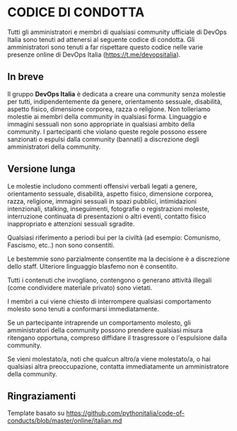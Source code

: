 # CODICE DI CONDOTTA

Tutti gli amministratori e membri di qualsiasi community ufficiale di DevOps Italia sono tenuti ad attenersi al seguente codice di condotta. Gli amministratori sono tenuti a far rispettare questo codice nelle varie presenze online di DevOps Italia (https://t.me/devopsitalia).

## In breve

Il gruppo **DevOps Italia** è dedicata a creare una community senza molestie
per tutti, indipendentemente da genere, orientamento sessuale, disabilità, aspetto fisico, dimensione corporea, razza o religione.
Non tolleriamo molestie ai membri della community in qualsiasi forma.
Linguaggio e immagini sessuali non sono appropriate in qualsiasi ambito della community.
I partecipanti che violano queste regole possono essere sanzionati o
espulsi dalla community (bannati) a discrezione degli amministratori della community.

## Versione lunga

Le molestie includono commenti offensivi verbali legati a genere, orientamento sessuale,
disabilità, aspetto fisico, dimensione corporea, razza, religione, immagini sessuali in
spazi pubblici, intimidazioni intenzionali, stalking, inseguimenti, fotografie o
registrazioni moleste, interruzione continuata di presentazioni o altri eventi,
contatto fisico inappropriato e attenzioni sessuali sgradite.

Qualsiasi riferimento a periodi bui per la civiltà (ad esempio: Comunismo, Fascismo, etc..) non sono consentiti.

Le bestemmie sono parzialmente consentite ma la decisione è a discrezione dello staff.
Ulteriore linguaggio blasfemo non è consentito.

Tutti i contenuti che invogliano, contengono o generano attività illegali (come
condividere materiale privato) sono vietati.

I membri a cui viene chiesto di interrompere qualsiasi comportamento molesto sono
tenuti a conformarsi immediatamente.

Se un partecipante intraprende un comportamento molesto, gli amministratori della community possono prendere qualsiasi misura ritengano opportuna, compreso diffidare il trasgressore o l'espulsione dalla community.

Se vieni molestato/a, noti che qualcun altro/a viene molestato/a, o hai qualsiasi altra
preoccupazione, contatta immediatamente un amministratore della community.

## Ringraziamenti
Template basato su https://github.com/pythonitalia/code-of-conducts/blob/master/online/italian.md
